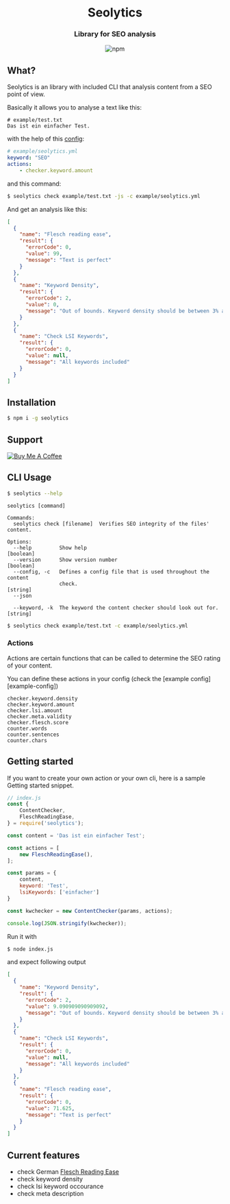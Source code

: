 <div align="center">
<h1>Seolytics</h1>
<h3>Library for SEO analysis</h3>
</div>

<div align="center">

![npm](https://img.shields.io/npm/dw/seolytics?style=for-the-badge)

</div>

## What?
Seolytics is an library with included CLI that analysis content from a SEO point of view.

Basically it allows you to analyse a text like this:
```
# example/test.txt
Das ist ein einfacher Test.
```

with the help of this [config][config]:
```yaml
# example/seolytics.yml
keyword: "SEO"
actions:
    - checker.keyword.amount
```

and this command:
```sh
$ seolytics check example/test.txt -js -c example/seolytics.yml
```

And get an analysis like this:
```json
[
  {
    "name": "Flesch reading ease",
    "result": {
      "errorCode": 0,
      "value": 99,
      "message": "Text is perfect"
    }
  },
  {
    "name": "Keyword Density",
    "result": {
      "errorCode": 2,
      "value": 0,
      "message": "Out of bounds. Keyword density should be between 3% and 1.5%"
    }
  },
  {
    "name": "Check LSI Keywords",
    "result": {
      "errorCode": 0,
      "value": null,
      "message": "All keywords included"
    }
  }
]
```

## Installation
```sh
$ npm i -g seolytics
```

## Support
<a href="https://www.buymeacoffee.com/IJustDev" target="_blank"><img src="https://bmc-cdn.nyc3.digitaloceanspaces.com/BMC-button-images/custom_images/orange_img.png" alt="Buy Me A Coffee" style="height: auto !important;width: auto !important;" ></a>

## CLI Usage
```sh
$ seolytics --help
```

```
seolytics [command]

Commands:
  seolytics check [filename]  Verifies SEO integrity of the files' content.

Options:
  --help         Show help                                             [boolean]
  --version      Show version number                                   [boolean]
  --config, -c   Defines a config file that is used throughout the content
                 check.                                                 [string]
  --json

  --keyword, -k  The keyword the content checker should look out for.   [string]
```

```sh
$ seolytics check example/test.txt -c example/seolytics.yml
```

### Actions
Actions are certain functions that can be called to determine the SEO rating of your content.

You can define these actions in your config (check the [example config][example-config])

```
checker.keyword.density
checker.keyword.amount
checker.lsi.amount
checker.meta.validity
checker.flesch.score
counter.words
counter.sentences
counter.chars
```

## Getting started
If you want to create your own action or your own cli, here is a sample Getting started snippet.

```javascript
// index.js
const {
    ContentChecker,
    FleschReadingEase,
} = require('seolytics');

const content = 'Das ist ein einfacher Test';

const actions = [
    new FleschReadingEase(),
];

const params = {
    content,
    keyword: 'Test',
    lsiKeywords: ['einfacher']
}

const kwchecker = new ContentChecker(params, actions);

console.log(JSON.stringify(kwchecker));
```

Run it with

```sh
$ node index.js
```

and expect following output

```json
[
  {
    "name": "Keyword Density",
    "result": {
      "errorCode": 2,
      "value": 9.090909090909092,
      "message": "Out of bounds. Keyword density should be between 3% and 1.5%"
    }
  },
  {
    "name": "Check LSI Keywords",
    "result": {
      "errorCode": 0,
      "value": null,
      "message": "All keywords included"
    }
  },
  {
    "name": "Flesch reading ease",
    "result": {
      "errorCode": 0,
      "value": 71.625,
      "message": "Text is perfect"
    }
  }
]
```

## Current features
- check German [Flesch Reading Ease][fre]
- check keyword density
- check lsi keyword occourance
- check meta description


[fre]: https://de.ryte.com/wiki/Flesch-Reading-Ease
[config]: ./example/seolytics.yml
